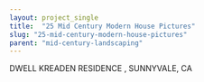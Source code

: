 ```yaml
---
layout: project_single
title:  "25 Mid Century Modern House Pictures"
slug: "25-mid-century-modern-house-pictures"
parent: "mid-century-landscaping"
---
```

DWELL KREADEN RESIDENCE , SUNNYVALE, CA